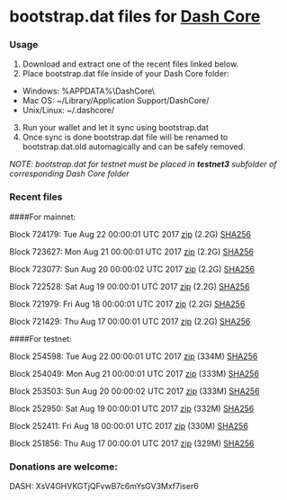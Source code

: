 # bootstrap.dat files for [Dash Core](https://www.dash.org)

### Usage

1. Download and extract one of the recent files linked below.
2. Place bootstrap.dat file inside of your Dash Core folder:
 - Windows: %APPDATA%\DashCore\
 - Mac OS: ~/Library/Application Support/DashCore/
 - Unix/Linux: ~/.dashcore/
3. Run your wallet and let it sync using bootstrap.dat
4. Once sync is done bootstrap.dat file will be renamed to bootstrap.dat.old automagically and can be safely removed.

_NOTE: bootstrap.dat for testnet must be placed in **testnet3** subfolder of corresponding Dash Core folder_

### Recent files

####For mainnet:

Block 724179: Tue Aug 22 00:00:01 UTC 2017 [zip](https://transfer.sh/1arEh/bootstrap.dat.20170822.zip) (2.2G) [SHA256](https://transfer.sh/12rdCE/sha256.txt)

Block 723627: Mon Aug 21 00:00:01 UTC 2017 [zip](https://transfer.sh/kPRN8/bootstrap.dat.20170821.zip) (2.2G) [SHA256](https://transfer.sh/Bc2n4/sha256.txt)

Block 723077: Sun Aug 20 00:00:02 UTC 2017 [zip](https://transfer.sh/PF7XF/bootstrap.dat.20170820.zip) (2.2G) [SHA256](https://transfer.sh/DrMay/sha256.txt)

Block 722528: Sat Aug 19 00:00:01 UTC 2017 [zip](https://transfer.sh/TSloO/bootstrap.dat.20170819.zip) (2.2G) [SHA256](https://transfer.sh/WCpSf/sha256.txt)

Block 721979: Fri Aug 18 00:00:01 UTC 2017 [zip](https://transfer.sh/FCgSE/bootstrap.dat.20170818.zip) (2.2G) [SHA256](https://transfer.sh/slXuf/sha256.txt)

Block 721429: Thu Aug 17 00:00:01 UTC 2017 [zip](https://transfer.sh/Y2LU2/bootstrap.dat.20170817.zip) (2.2G) [SHA256](https://transfer.sh/9aIbQ/sha256.txt)

####For testnet:

Block 254598: Tue Aug 22 00:00:01 UTC 2017 [zip](https://transfer.sh/L4GHb/bootstrap.dat.20170822.zip) (334M) [SHA256](https://transfer.sh/nbTVP/sha256.txt)

Block 254049: Mon Aug 21 00:00:01 UTC 2017 [zip](https://transfer.sh/Enycv/bootstrap.dat.20170821.zip) (333M) [SHA256](https://transfer.sh/DnD0L/sha256.txt)

Block 253503: Sun Aug 20 00:00:02 UTC 2017 [zip](https://transfer.sh/HJdgo/bootstrap.dat.20170820.zip) (333M) [SHA256](https://transfer.sh/8BceE/sha256.txt)

Block 252950: Sat Aug 19 00:00:01 UTC 2017 [zip](https://transfer.sh/qYzIy/bootstrap.dat.20170819.zip) (332M) [SHA256](https://transfer.sh/jwTgA/sha256.txt)

Block 252411: Fri Aug 18 00:00:01 UTC 2017 [zip](https://transfer.sh/vYrgW/bootstrap.dat.20170818.zip) (330M) [SHA256](https://transfer.sh/RCCwO/sha256.txt)

Block 251856: Thu Aug 17 00:00:01 UTC 2017 [zip](https://transfer.sh/3suZX/bootstrap.dat.20170817.zip) (329M) [SHA256](https://transfer.sh/msra3/sha256.txt)

### Donations are welcome:

DASH: XsV4GHVKGTjQFvwB7c6mYsGV3Mxf7iser6
